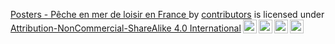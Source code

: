 <p xmlns:cc="http://creativecommons.org/ns#" xmlns:dct="http://purl.org/dc/terms/"><a property="dct:title"
                                                                                      rel="cc:attributionURL"
                                                                                      href="https://github.com/opalesurfcasting/posters">Posters
  - Pêche en mer de loisir en France
</a> by <a rel="cc:attributionURL dct:creator" property="cc:attributionName"
           href="https://github.com/opalesurfcasting/posters/graphs/contributors">contributors</a>
  is licensed under <a href="https://creativecommons.org/licenses/by-nc-sa/4.0/?ref=chooser-v1" target="_blank"
                       rel="license noopener noreferrer" style="display:inline-block;">Attribution-NonCommercial-ShareAlike
    4.0 International<img style="height:22px!important;margin-left:3px;vertical-align:text-bottom;"
                          src="https://mirrors.creativecommons.org/presskit/icons/cc.svg?ref=chooser-v1"><img
        style="height:22px!important;margin-left:3px;vertical-align:text-bottom;"
        src="https://mirrors.creativecommons.org/presskit/icons/by.svg?ref=chooser-v1"><img
        style="height:22px!important;margin-left:3px;vertical-align:text-bottom;"
        src="https://mirrors.creativecommons.org/presskit/icons/nc.svg?ref=chooser-v1"><img
        style="height:22px!important;margin-left:3px;vertical-align:text-bottom;"
        src="https://mirrors.creativecommons.org/presskit/icons/sa.svg?ref=chooser-v1"></a></p>
